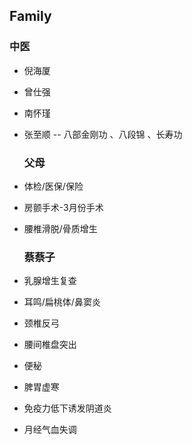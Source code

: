 ## Family

###     中医

- 倪海厦

- 曾仕强

- 南怀瑾

- 张至顺 -- 八部金刚功 、八段锦 、长寿功

  ### 父母

- 体检/医保/保险

- 房颤手术-3月份手术

- 腰椎滑脱/骨质增生

  ### 蔡蔡子

- 乳腺增生复查

- 耳鸣/扁桃体/鼻窦炎

- 颈椎反弓

- 腰间椎盘突出

- 便秘

- 脾胃虚寒

- 免疫力低下诱发阴道炎

- 月经气血失调
